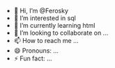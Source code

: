 - 👋 Hi, I’m @Ferosky
- 👀 I’m interested in sql
- 🌱 I’m currently learning html
- 💞️ I’m looking to collaborate on ...
- 📫 How to reach me ...
- 😄 Pronouns: ...
- ⚡ Fun fact: ...

<!---
Ferosky/Ferosky is a ✨ special ✨ repository because its `README.md` (this file) appears on your GitHub profile.
You can click the Preview link to take a look at your changes.
--->
